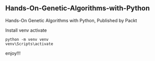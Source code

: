 



## Hands-On-Genetic-Algorithms-with-Python
Hands-On Genetic Algorithms with Python, Published by Packt


Install venv activate
                                                                                                                                                                                                                                                                    
```
python -m venv venv
venv\Scripts\activate
```

enjoy!!!







